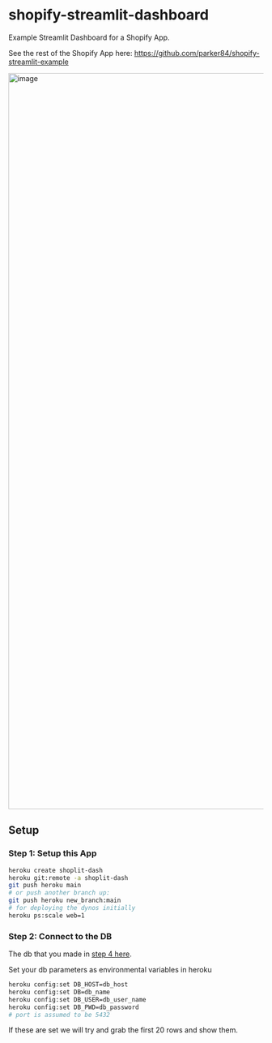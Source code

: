 # shopify-streamlit-dashboard
Example Streamlit Dashboard for a Shopify App.

See the rest of the Shopify App here: https://github.com/parker84/shopify-streamlit-example

<img width="1452" alt="image" src="https://user-images.githubusercontent.com/12496987/159180136-7693f560-f91d-4e44-bc3e-0e059c28d612.png">


## Setup

### Step 1: Setup this App
```sh
heroku create shoplit-dash
heroku git:remote -a shoplit-dash
git push heroku main
# or push another branch up:
git push heroku new_branch:main
# for deploying the dynos initially
heroku ps:scale web=1
```

### Step 2: Connect to the DB
The db that you made in [step 4 here](https://github.com/parker84/shopify-streamlit-example#step-4-get-your-db-setup-and-start-retrieving-order-data).

Set your db parameters as environmental variables in heroku
```sh
heroku config:set DB_HOST=db_host
heroku config:set DB=db_name
heroku config:set DB_USER=db_user_name
heroku config:set DB_PWD=db_password
# port is assumed to be 5432
```

If these are set we will try and grab the first 20 rows and show them.
